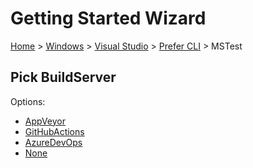 <!--
GENERATED FILE - DO NOT EDIT
This file was generated by [MarkdownSnippets](https://github.com/SimonCropp/MarkdownSnippets).
Source File: /docs/mdsource/wiz/Windows_VisualStudio_Cli_MSTest.source.md
To change this file edit the source file and then run MarkdownSnippets.
-->

# Getting Started Wizard

[Home](/docs/wiz/readme.md) > [Windows](Windows.md) > [Visual Studio](Windows_VisualStudio.md) > [Prefer CLI](Windows_VisualStudio_Cli.md) > MSTest

## Pick BuildServer

Options:
 * [AppVeyor](Windows_VisualStudio_Cli_MSTest_AppVeyor.md)
 * [GitHubActions](Windows_VisualStudio_Cli_MSTest_GitHubActions.md)
 * [AzureDevOps](Windows_VisualStudio_Cli_MSTest_AzureDevOps.md)
 * [None](Windows_VisualStudio_Cli_MSTest_None.md)
